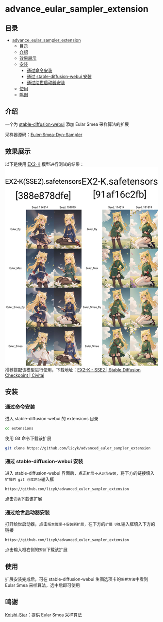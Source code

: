 # advance_eular_sampler_extension
## 目录
- [advance\_eular\_sampler\_extension](#advance_eular_sampler_extension)
  - [目录](#目录)
  - [介绍](#介绍)
  - [效果展示](#效果展示)
  - [安装](#安装)
    - [通过命令安装](#通过命令安装)
    - [通过 stable-diffusion-webui 安装](#通过-stable-diffusion-webui-安装)
    - [通过绘世启动器安装](#通过绘世启动器安装)
  - [使用](#使用)
  - [鸣谢](#鸣谢)


## 介绍
一个为 [stable-diffusion-webui](https://github.com/AUTOMATIC1111/stable-diffusion-webui) 添加 Eular Smea 采样算法的扩展

采样器源码：[Euler-Smea-Dyn-Sampler](https://github.com/Koishi-Star/Euler-Smea-Dyn-Sampler)

## 效果展示
以下是使用 [EX2-K](https://civitai.com/models/161977/ex2-k) 模型进行测试的结果：  
![img1](img/xyz_grid-0000-114514.jpg)  
推荐搭配该模型进行使用，下载地址：[EX2-K - SSE2 | Stable Diffusion Checkpoint | Civitai](https://civitai.com/models/161977/ex2-k)

## 安装
### 通过命令安装

进入 stable-diffusion-webui 的 extensions 目录
```bash
cd extensions
```
使用 Git 命令下载该扩展
```bash
git clone https://github.com/licyk/advanced_euler_sampler_extension
```

### 通过 stable-diffusion-webui 安装
进入 stable-diffusion-webui 界面后，点击`扩展`->`从网址安装`，将下方的链接填入`扩展的 git 仓库网址`输入框
```
https://github.com/licyk/advanced_euler_sampler_extension
```
点击`安装`下载该扩展

### 通过绘世启动器安装
打开绘世启动器，点击`版本管理`->`安装新扩展`，在下方的`扩展 URL`输入框填入下方的链接
```
https://github.com/licyk/advanced_euler_sampler_extension
```
点击输入框右侧的`安装`下载该扩展

## 使用
扩展安装完成后，可在 stable-diffusion-webui 生图选项卡的`采样方法`中看到 Eular Smea 采样算法，选中后即可使用

## 鸣谢
[Koishi-Star](https://github.com/Koishi-Star)：提供 Eular Smea 采样算法